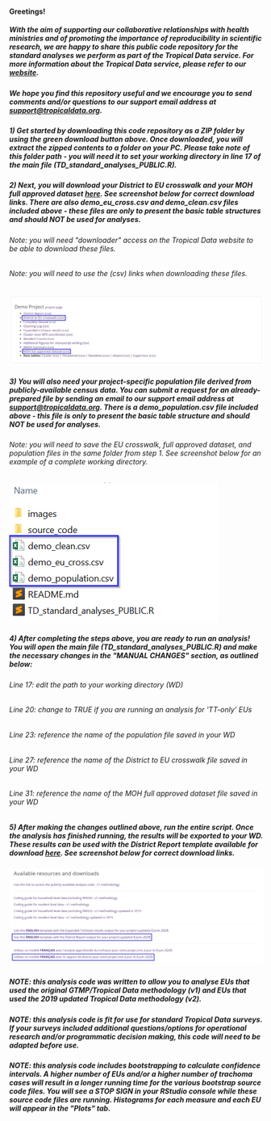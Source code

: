 #### Greetings! 

##### With the aim of supporting our collaborative relationships with health ministries and of promoting the importance of reproducibility in scientific research, we are happy to share this public code repository for the standard analyses we perform as part of the Tropical Data service. For more information about the Tropical Data service, please refer to our [website](https://www.tropicaldata.org/).

##### We hope you find this repository useful and we encourage you to send comments and/or questions to our support email address at support@tropicaldata.org. 

##### 1) Get started by downloading this code repository as a ZIP folder by using the green download button above. Once downloaded, you will extract the zipped contents to a folder on your PC. Please take note of this folder path - you will need it to set your working directory in line 17 of the main file (TD_standard_analyses_PUBLIC.R). 

##### 2) Next, you will download your District to EU crosswalk and your MOH full approved dataset [here](https://www.tropicaldata.org/downloads). See screenshot below for correct download links. There are also demo_eu_cross.csv and demo_clean.csv files included above - these files are only to present the basic table structures and should NOT be used for analyses.

######      Note: you will need "downloader" access on the Tropical Data website to be able to download these files. 

######      Note: you will need to use the (csv) links when downloading these files. 

![Tropical Data Downloads module](/images/GitHub_Downloads_screenshot.png)

##### 3) You will also need your project-specific population file derived from publicly-available census data. You can submit a request for an already-prepared file by sending an email to our support email address at support@tropicaldata.org. There is a demo_population.csv file included above - this file is only to present the basic table structure and should NOT be used for analyses.

######      Note: you will need to save the EU crosswalk, full approved dataset, and population files in the same folder from step 1. See screenshot below for an example of a complete working directory.  

![Tropical Data Downloads module](/images/GitHub_WD_screenshot.png)

##### 4) After completing the steps above, you are ready to run an analysis! You will open the main file (TD_standard_analyses_PUBLIC.R) and make the necessary changes in the "MANUAL CHANGES" section, as outlined below: 

######      Line 17: edit the path to your working directory (WD)

######      Line 20: change to TRUE if you are running an analysis for 'TT-only' EUs

######      Line 23: reference the name of the population file saved in your WD

######      Line 27: reference the name of the District to EU crosswalk file saved in your WD

######      Line 31: reference the name of the MOH full approved dataset file saved in your WD

##### 5) After making the changes outlined above, run the entire script. Once the analysis has finished running, the results will be exported to your WD. These results can be used with the District Report template available for download [here](https://www.tropicaldata.org/downloads). See screenshot below for correct download links. 

![Tropical Data Downloads module](/images/GitHub_Templates_screenshot.png)

##### NOTE: this analysis code was written to allow you to analyse EUs that used the original GTMP/Tropical Data methodology (v1) and EUs that used the 2019 updated Tropical Data methodology (v2).    

##### NOTE: this analysis code is fit for use for standard Tropical Data surveys. If your surveys included additional questions/options for operational research and/or programmatic decision making, this code will need to be adapted before use.    

##### NOTE: this analysis code includes bootstrapping to calculate confidence intervals. A higher number of EUs and/or a higher number of trachoma cases will result in a longer running time for the various bootstrap source code files. You will see a STOP SIGN in your RStudio console while these source code files are running. Histograms for each measure and each EU will appear in the "Plots" tab. 
